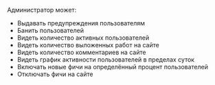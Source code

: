 Администратор может:
- Выдавать предупреждения пользователям
- Банить пользователей
- Видеть количество активных пользователей
- Видеть количество выложенных работ на сайте
- Видеть количество комментариев на сайте
- Видеть график активности пользователей в пределах суток
- Включать новые фичи на определённый процент пользователей
- Отключать фичи на сайте